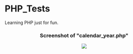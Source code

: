 # PHP_Tests
Learning PHP just for fun.

<div align="center">
  <h3> Screenshot of "calendar_year.php" </h3>
  <img src="https://i.postimg.cc/R0DPNrg3/calendar.png" </img> 
</div>
